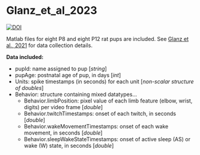 # Glanz_et_al_2023

[![DOI](https://zenodo.org/badge/586313842.svg)](https://zenodo.org/badge/latestdoi/586313842)

Matlab files for eight P8 and eight P12 rat pups are included. See [Glanz et al., 2021](https://www.jneurosci.org/content/41/32/6905/tab-article-info) for data collection details.

**Data included:**
* pupId: name assigned to pup [*string*]
* pupAge: postnatal age of pup, in days [*int*]
* Units: spike timestamps (in seconds) for each unit [*non-scalar structure of doubles*]
* Behavior: structure containing mixed datatypes...
  * Behavior.limbPosition: pixel value of each limb feature (elbow, wrist, digits) per video frame [*double*]
  * Behavior.twitchTimestamps: onset of each twitch, in seconds [*double*]
  * Behavior.wakeMovementTimestamps: onset of each wake movement, in seconds [*double*]
  * Behavior.sleepWakeStateTimestamps: onset of active sleep (AS) or wake (W) state, in seconds [*double*]
  
